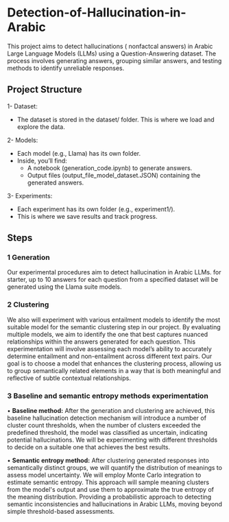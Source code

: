 # Detection-of-Hallucination-in-Arabic

This project aims to detect hallucinations ( nonfactcal answers) in Arabic Large Language Models (LLMs) using a Question-Answering dataset. The process involves generating answers, grouping similar answers, and testing methods to identify unreliable responses.

## Project Structure

1- Dataset:
- The dataset is stored in the dataset/ folder.
This is where we load and explore the data.

2- Models:
- Each model (e.g., Llama) has its own folder.
- Inside, you’ll find:
  - A notebook (generation_code.ipynb) to generate answers.
  - Output files (output_file_model_dataset.JSON) containing the generated answers.

3- Experiments:
- Each experiment has its own folder (e.g., experiment1/).
- This is where we save results and track progress.

## Steps

### 1 Generation
Our experimental procedures aim to detect hallucination in Arabic LLMs. for starter, up to 10 answers for each question from a specified dataset will be generated using the Llama suite models.  

### 2 Clustering
We also will experiment with various entailment models to identify the most suitable model for the semantic clustering step in our project. By evaluating multiple models, we aim to identify the one that best captures nuanced relationships within the answers generated for each question. This experimentation will involve assessing each model’s ability to accurately determine entailment and non-entailment across different text pairs. Our goal is to choose a model that enhances the clustering process, allowing us to group semantically related elements in a way that is both meaningful and reflective of subtle contextual relationships.

### 3 Baseline and semantic entropy methods experimentation

•	**Baseline method:** After the generation and clustering are achieved,  this baseline hallucination detection mechanism will introduce a number of cluster count thresholds, when the number of clusters exceeded the predefined threshold, the model was classified as uncertain, indicating potential hallucinations. We will be experimenting with different thresholds to decide on a suitable one that achieves the best results. 

•	**Semantic entropy method:** After clustering generated responses into semantically distinct groups, we will quantify the distribution of meanings to assess model uncertainty. We will employ Monte Carlo integration to estimate semantic entropy. This approach will sample meaning clusters from the model's output and use them to approximate the true entropy of the meaning distribution. Providing a probabilistic approach to detecting semantic inconsistencies and hallucinations in Arabic LLMs, moving beyond simple threshold-based assessments.


